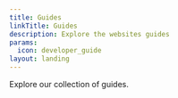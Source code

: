 ```yaml
---
title: Guides
linkTitle: Guides
description: Explore the websites guides
params:
  icon: developer_guide
layout: landing
---
```


Explore our collection of guides.
